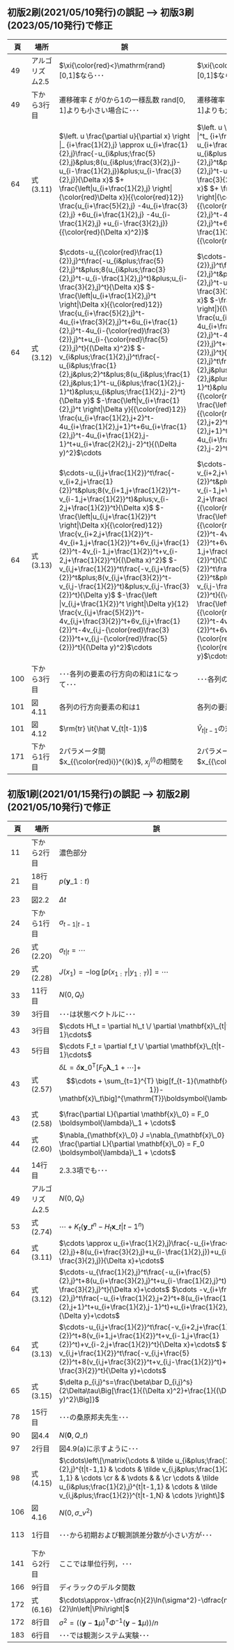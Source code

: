 ## 初版2刷(2021/05/10発行)の誤記 --> 初版3刷(2023/05/10発行)で修正

|頁|場所|誤|正|
|---|---|---|---|
|49|アルゴリズム2.5|$\xi{\color{red}<}\mathrm{rand}[0,1]$なら･･･|$\xi{\color{red}>}\mathrm{rand}[0,1]$なら･･･|
|49|下から3行目|遷移確率 $\xi$ が0から1の一様乱数 $\mathrm{rand}[0,1]$よりも小さい場合に･･･|遷移確率 $\xi$ が0から1の一様乱数 $\mathrm{rand}[0,1]$よりも大きい場合に･･･|
|64|式(3.11)|$\left. u \frac{\partial u}{\partial x} \right \|_ {i+\frac{1}{2},j} \approx u_{i+\frac{1}{2},j}\frac{-u_{i&plus;\frac{5}{2},j}&plus;8(u_{i&plus;\frac{3}{2},j}-u_{i-\frac{1}{2},j})&plus;u_{i-\frac{3}{2},j}}{\Delta x}$ $+ \frac{\left\|u_{i+\frac{1}{2},j} \right\|{\color{red}\Delta x}}{{\color{red}12}} \frac{u_{i+\frac{5}{2},j} -4u_{i+\frac{3}{2},j} +6u_{i+\frac{1}{2},j} -4u_{i-\frac{1}{2},j} +u_{i-\frac{3}{2},j}}{{\color{red}(\Delta x)^2}}$ |$\left. u \frac{\partial u}{\partial x} \right \|^t_ {i+\frac{1}{2},j} \approx u_{i+\frac{1}{2},j}^t\frac{-u_{i&plus;\frac{5}{2},j}^t&plus;8(u_{i&plus;\frac{3}{2},j}^t-u_{i-\frac{1}{2},j}^t)&plus;u_{i-\frac{3}{2},j}^t}{{\color{red}12}\Delta x}$ $+ \frac{\left\|u_{i+\frac{1}{2},j}^t \right\|{\color{red}(\Delta x)^3}}{{\color{red}4}} \frac{u_{i+\frac{5}{2},j}^t-4u_{i+\frac{3}{2},j}^t+6u_{i+\frac{1}{2},j}^t-4u_{i-\frac{1}{2},j}^t+u_{i-\frac{3}{2},j}^t}{{\color{red}(\Delta x)^4}}$ |
|64|式(3.12)|$\cdots-u_{{\color{red}\frac{1}{2}},j}^t\frac{-u_{i&plus;\frac{5}{2},j}^t&plus;8(u_{i&plus;\frac{3}{2},j}^t-u_{i-\frac{1}{2},j}^t)&plus;u_{i-\frac{3}{2},j}^t}{\Delta x}$ $-\frac{\left\|u_{i+\frac{1}{2},j}^t \right\|\Delta x}{{\color{red}12}} \frac{u_{i+\frac{5}{2},j}^t-4u_{i+\frac{3}{2},j}^t+6u_{i+\frac{1}{2},j}^t-4u_{i-{\color{red}\frac{3}{2}},j}^t+u_{i-{\color{red}\frac{5}{2}},j}^t}{(\Delta x)^2}$ $-v_{i&plus;\frac{1}{2},j}^t\frac{-u_{i&plus;\frac{1}{2},j&plus;2}^t&plus;8(u_{i&plus;\frac{1}{2},j&plus;1}^t-u_{i&plus;\frac{1}{2},j-1}^t)&plus;u_{i&plus;\frac{1}{2},j-2}^t}{\Delta y}$ $-\frac{\left\|v_{i+\frac{1}{2},j}^t \right\|\Delta y}{{\color{red}12}} \frac{u_{i+\frac{1}{2},j+2}^t-4u_{i+\frac{1}{2},j+1}^t+6u_{i+\frac{1}{2},j}^t-4u_{i+\frac{1}{2},j-1}^t+u_{i+\frac{2}{2},j-2}^t}{(\Delta y)^2}$\cdots |$\cdots-u_{{\color{red}i+\frac{1}{2}},j}^t\frac{-u_{i&plus;\frac{5}{2},j}^t&plus;8(u_{i&plus;\frac{3}{2},j}^t-u_{i-\frac{1}{2},j}^t)&plus;u_{i-\frac{3}{2},j}^t}{{\color{red}12}\Delta x}$ $-\frac{\left\|u_{i+\frac{1}{2},j}^t \right\|}{{\color{red}4}} \frac{u_{i+\frac{5}{2},j}^t-4u_{i+\frac{3}{2},j}^t+6u_{i+\frac{1}{2},j}^t-4u_{i-{\color{red}\frac{1}{2}},j}^t+u_{i-{\color{red}\frac{3}{2}},j}^t}{\Delta x}$ $-v_{i&plus;\frac{1}{2},j}^t\frac{-u_{i&plus;\frac{1}{2},j&plus;2}^t&plus;8(u_{i&plus;\frac{1}{2},j&plus;1}^t-u_{i&plus;\frac{1}{2},j-1}^t)&plus;u_{i&plus;\frac{1}{2},j-2}^t}{{\color{red}12}\Delta y}$ $-\frac{\left\|v_{i+\frac{1}{2},j}^t \right\|}{{\color{red}4}} \frac{u_{i+\frac{1}{2},j+2}^t-4u_{i+\frac{1}{2},j+1}^t+6u_{i+\frac{1}{2},j}^t-4u_{i+\frac{1}{2},j-1}^t+u_{i+\frac{1}{2},j-2}^t}{\Delta y}$\cdots |
|64|式(3.13)|$\cdots-u_{i,j+\frac{1}{2}}^t\frac{-v_{i+2,j+\frac{1}{2}}^t&plus;8(v_{i+1,j+\frac{1}{2}}^t-v_{i-1,j+\frac{1}{2}}^t)&plus;v_{i-2,j+\frac{1}{2}}^t}{\Delta x}$ $-\frac{\left\|u_{i,j+\frac{1}{2}}^t \right\|\Delta x}{{\color{red}12}} \frac{v_{i+2,j+\frac{1}{2}}^t-4v_{i+1,j+\frac{1}{2}}^t+6v_{i,j+\frac{1}{2}}^t-4v_{i-1,j+\frac{1}{2}}^t+v_{i-2,j+\frac{1}{2}}^t}{(\Delta x)^2}$ $-v_{i,j+\frac{1}{2}}^t\frac{-v_{i,j+\frac{5}{2}}^t&plus;8(v_{i,j+\frac{3}{2}}^t-v_{i,j-\frac{1}{2}}^t)&plus;v_{i,j-\frac{3}{2}}^t}{\Delta y}$ $-\frac{\left \|v_{i,j+\frac{1}{2}}^t \right\|\Delta y}{12} \frac{v_{i,j+\frac{5}{2}}^t-4v_{i,j+\frac{3}{2}}^t+6v_{i,j+\frac{1}{2}}^t-4v_{i,j-{\color{red}\frac{3}{2}}}^t+v_{i,j-{\color{red}\frac{5}{2}}}^t}{(\Delta y)^2}$\cdots |$\cdots-u_{i,j+\frac{1}{2}}^t\frac{-v_{i+2,j+\frac{1}{2}}^t&plus;8(v_{i+1,j+\frac{1}{2}}^t-v_{i-1,j+\frac{1}{2}}^t)&plus;v_{i-2,j+\frac{1}{2}}^t}{{\color{red}12}\Delta x}$ $-\frac{\left\|u_{i,j+\frac{1}{2}}^t \right\|}{{\color{red}4}} \frac{v_{i+2,j+\frac{1}{2}}^t-4v_{i+1,j+\frac{1}{2}}^t+6v_{i,j+\frac{1}{2}}^t-4v_{i-1,j+\frac{1}{2}}^t+v_{i-2,j+\frac{1}{2}}^t}{\Delta x}$ $-v_{i,j+\frac{1}{2}}^t\frac{-v_{i,j+\frac{5}{2}}^t&plus;8(v_{i,j+\frac{3}{2}}^t-v_{i,j-\frac{1}{2}}^t)&plus;v_{i,j-\frac{3}{2}}^t}{{\color{red}12}\Delta y}$ $-\frac{\left\|v_{i,j+\frac{1}{2}}^t \right\|}{{\color{red}4}} \frac{v_{i,j+\frac{5}{2}}^t-4v_{i,j+\frac{3}{2}}^t+6v_{i,j+\frac{1}{2}}^t-4v_{i,j-{\color{red}\frac{1}{2}}}^t+v_{i,j-{\color{red}\frac{3}{2}}}^t}{\Delta y}$\cdots |
|100|下から3行目|･･･各列の要素の行方向の和は1になって･･･|･･･各列の要素の和は1になって･･･|
|101|図4.11|各列の行方向要素の和は1|各列の要素の和は1|
|101|図4.12|$\rm{tr} \it{\hat V_{t\|t-1}}$|$\hat V_{t\|t-1}$の対角成分|
|171|下から1行目|2パラメータ間 $x_{{\color{red}i}}^{(k)}$, $x_{j}^{(l)}$の相関を|2パラメータ間 $x_{{\color{red}j}}^{(k)}$, $x_{j}^{(l)}$の相関を|

## 初版1刷(2021/01/15発行)の誤記 --> 初版2刷(2021/05/10発行)で修正

|頁|場所|誤|正|
|---|---|---|---|
|11|下から2行目|濃色部分|淡色部分|
|21|18行目|$p(\mathbf{y}\_{1:t})$|$p(\mathbf{y}\_{t}\|\mathbf{y}\_{1:t-1})$|
|23|図2.2|$\Delta t$|$\Delta \tau$|
|24|下から1行目|$\sigma_{t-1\|t-1}$|$\sigma_{t-1\|t-1}^2$|
|26|式(2.20)|$\sigma_{t\|t}=\cdots$|$\sigma_{t\|t}^2=\cdots$|
|29|式(2.28)|$J(x_1)=-\log[p(x_{1:T}\|y_{1:T})]=\cdots$|$J(x_1)=-\log[p(y_{1:T}\|x_{1:T})p(x_{1:T})]=\cdots$|
|33|11行目|$N(0,Q_t)$|$N(\mathbf{0},Q_t)$|
|39|3行目|･･･は状態ベクトルに･･･|･･･は推定すべき確率分布に･･･|
|43|3行目|$\cdots H\_t = \partial h\_t \/ \partial \mathbf{x}\_{t\|t-1}\cdots$|$\cdots H_t =\partial h_t \/ \partial \mathbf{x}\_{t}\cdots$|
|43|5行目|$\cdots F_t = \partial f_t \/ \partial \mathbf{x}\_{t\|t-1}\cdots$|$\cdots F_t = \partial f_t \/ \partial \mathbf{x}\_{t}\cdots$|
|43|式(2.57)|$\delta L=\delta\mathbf{x}\_0^{\mathrm{T}}\big[F_0 \boldsymbol{\lambda}\_1 + \cdots \big]+$  $$\cdots + \sum_{t=1}^{T} \big[f_{t-1}(\mathbf{x}\_{t-1})-\mathbf{x}\_t\big]^{\mathrm{T}}\boldsymbol{\lambda}\_t$$|$\delta L=\delta\mathbf{x}\_0^{\mathrm{T}}\big[F_0^{\mathrm{T}} \boldsymbol{\lambda}\_1 + \cdots \big]+$ $$\cdots + \sum_{t=1}^{T} \big[f_{t-1}(\mathbf{x}\_{t-1})-\mathbf{x}\_t\big]^{\mathrm{T}}\delta\boldsymbol{\lambda}\_t$$|
|43|式(2.58)|$\frac{\partial L}{\partial \mathbf{x}\_0} = F_0 \boldsymbol{\lambda}\_1 + \cdots$|$\frac{\partial L}{\partial \mathbf{x}\_0} = F_0^{\mathrm{T}} \boldsymbol{\lambda}\_1 + \cdots$|
|44|式(2.60)|$\nabla_{\mathbf{x}\_0} J =\nabla_{\mathbf{x}\_0} L = \frac{\partial L}{\partial \mathbf{x}\_0} = F_0 \boldsymbol{\lambda}\_1 + \cdots$|$\nabla_{\mathbf{x}\_0} J =\nabla_{\mathbf{x}\_0} L = \frac{\partial L}{\partial \mathbf{x}\_0} = F_0^{\mathrm{T}} \boldsymbol{\lambda}\_1 + \cdots$|
|44|14行目|2.3.3項でも･･･|2.2.3項でも･･･|
|49|アルゴリズム2.5|$N(0,Q_t)$|$N(\mathbf{0},Q_t)$|
|53|式(2.74)|$\cdots +K_t(\mathbf{y}\_t^n-H_t\mathbf{x}\_{t\|t-1}^n)$|$\cdots +\hat K_t(\mathbf{y}\_t^n-H_t\mathbf{x}\_{t\|t-1}^n)$|
|64|式(3.11)|$\cdots \approx u_{i+\frac{1}{2},j}\frac{-u_{i+\frac{5}{2},j}+8(u_{i+\frac{3}{2},j}+u_{i-\frac{1}{2},j})+u_{i-\frac{3}{2},j}}{\Delta x}+\cdots$|$\cdots \approx u_{i+\frac{1}{2},j}\frac{-u_{i+\frac{5}{2},j}+8(u_{i+\frac{3}{2},j}-u_{i-\frac{1}{2},j})+u_{i-\frac{3}{2},j}}{\Delta x}+\cdots$|
|64|式(3.12)|$\cdots-u_{\frac{1}{2},j}^t\frac{-u_{i+\frac{5}{2},j}^t+8(u_{i+\frac{3}{2},j}^t+u_{i-\frac{1}{2},j}^t)+u_{i-\frac{3}{2},j}^t}{\Delta x}+\cdots$ $\cdots -v_{i+\frac{1}{2},j}^t\frac{-u_{i+\frac{1}{2},j+2}^t+8(u_{i+\frac{1}{2},j+1}^t+u_{i+\frac{1}{2},j-1}^t)+u_{i+\frac{1}{2},j-2}^t}{\Delta y}+\cdots$|$\cdots-u_{i+\frac{1}{2},j}^t\frac{-u_{i+\frac{5}{2},j}^t+8(u_{i+\frac{3}{2},j}^t-u_{i-\frac{1}{2},j}^t)+u_{i-\frac{3}{2},j}^t}{\Delta x}+\cdots$ $\cdots -v_{i+\frac{1}{2},j}^t\frac{-u_{i+\frac{1}{2},j+2}^t+8(u_{i+\frac{1}{2},j+1}^t-u_{i+\frac{1}{2},j-1}^t)+u_{i+\frac{1}{2},j-2}^t}{\Delta y}+\cdots$|
|64|式(3.13)|$\cdots-u_{i,j+\frac{1}{2}}^t\frac{-v_{i+2,j+\frac{1}{2}}^t+8(v_{i+1,j+\frac{1}{2}}^t+v_{i-1,j+\frac{1}{2}}^t)+v_{i-2,j+\frac{1}{2}}^t}{\Delta x}+\cdots$  $\cdots -v_{i,j+\frac{1}{2}}^t\frac{-v_{i,j+\frac{5}{2}}^t+8(v_{i,j+\frac{3}{2}}^t+v_{i,j-\frac{1}{2}}^t)+v_{i,j-\frac{3}{2}}^t}{\Delta y}+\cdots$|$\cdots-u_{i,j+\frac{1}{2}}^t\frac{-v_{i+2,j+\frac{1}{2}}^t+8(v_{i+1,j+\frac{1}{2}}^t-v_{i-1,j+\frac{1}{2}}^t)+v_{i-2,j+\frac{1}{2}}^t}{\Delta x}+\cdots$  $\cdots -v_{i,j+\frac{1}{2}}^t\frac{-v_{i,j+\frac{5}{2}}^t+8(v_{i,j+\frac{3}{2}}^t-v_{i,j-\frac{1}{2}}^t)+v_{i,j-\frac{3}{2}}^t}{\Delta y}+\cdots$
|65|式(3.15)|$\delta p_{i,j}^s=\frac{\beta\bar D_{i,j}^s}{2\Delta\tau\Big[\frac{1}{(\Delta x)^2}+\frac{1}{(\Delta y)^2}\Big]}$|$\delta p_{i,j}^s=-\frac{\beta\bar D_{i,j}^s}{2\Delta\tau\Big[\frac{1}{(\Delta x)^2}+\frac{1}{(\Delta y)^2}\Big]}$|
|78|15行目|･･･の桑原邦夫先生･･･|･･･の桑原邦郎先生･･･|
|90|図4.4|$N(\mathbf{0},Q\_t)$|$N(\mathbf{x}\_t,Q_t)$|
|97|2行目|図4.9(a)に示すように･･･|図4.9(a1)に示すように･･･|
|98|式(4.15)|$\cdots\left\[\matrix{\cdots & \tilde u_{i&plus;\frac{1}{2},j}^{t\|t-1,1} & \cdots & \tilde v_{i,j&plus;\frac{1}{2}}^{t\|t-1,1} & \cdots \cr & & \vdots & &  \cr \cdots & \tilde u_{i&plus;\frac{1}{2},j}^{t\|t-1,1} & \cdots & \tilde v_{i,j&plus;\frac{1}{2}}^{t\|t-1,N} & \cdots }\right\]$ | $\cdots\left\[\matrix{ \quad\cdots & \tilde u_{i&plus;\frac{1}{2},j}^{t\|t-1,1} & \cdots & \tilde v_{i,j&plus;\frac{1}{2}}^{t\|t-1,1} & \cdots\quad \cr & & \vdots & &  \cr \quad\cdots & \tilde u_{i&plus;\frac{1}{2},j}^{t\|t-1,N} & \cdots & \tilde v_{i,j&plus;\frac{1}{2}}^{t\|t-1,N} & \cdots\quad }\right\]$|
|106|図4.16|$N(0,\sigma\_v^2)$|$N(\mathbf{x}\_t,Q\_t)$|
|113|1行目|･･･から初期および観測誤差分散が小さい方が･･･|･･･から初期アンサンブル分散が大きく，また，観測誤差分散が小さい場合に･･･|
|141|下から2行目|ここでは単位行列，･･･|ここで $I$ は単位行列，･･･|
|166|9行目|ディラックのデルタ関数|クロネッカーのデルタ|
|172|式(6.16)|$\cdots\approx-\dfrac{n}{2}\ln(\sigma^2)-\dfrac{n}{2}\ln\left\|\Phi\right\|$|$\cdots\approx-\dfrac{N}{2}\ln(\sigma^2)-\dfrac{1}{2}\ln\left\|\Phi\right\|$|
|172|8行目|$\sigma^2=((\mathbf{y}-\mathbf{1}\mu)^{\mathrm{T}}\Phi^{-1}(\mathbf{y}-\mathbf{1}\mu))/n$|$\sigma^2=((\mathbf{y}-\mathbf{1}\mu)^{\mathrm{T}}\Phi^{-1}(\mathbf{y}-\mathbf{1}\mu))/N$|
|183|6行目|･･･では観測システム実験･･･|･･･では観測システムシミュレーション実験･･･|
